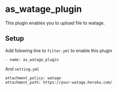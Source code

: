 as\_watage\_plugin
===================

This plugin enables you to upload file to watage.

Setup
----------------

Add folowing line to `filter.yml` to enable this plugin

    - name: as_watage_plugin

And `setting.yml`

    attachment_policy: watage
    attachment_path: https://your-watage.heroku.com/
